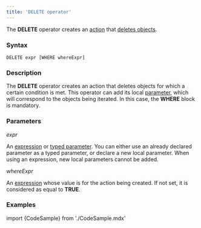 ```yaml
---
title: 'DELETE operator'
---
```


The **DELETE** operator creates an [action](Actions.md) that [deletes objects](Class_change_CHANGECLASS_DELETE.md).

### Syntax

    DELETE expr [WHERE whereExpr]

### Description

The **DELETE** operator creates an action that deletes objects for which a certain condition is met. This operator can add its local [parameter](Actions.md), which will correspond to the objects being iterated. In this case, the **WHERE** block is mandatory. 

### Parameters

*expr*

An [expression](Expression.md) or [typed parameter](IDs.md#paramid-broken). You can either use an already declared parameter as a typed parameter, or declare a new local parameter. When using an expression, new local parameters cannot be added.

*whereExpr*

An [expression](Expression.md) whose value is for the action being created. If not set, it is considered as equal to **TRUE**.

### Examples


import {CodeSample} from './CodeSample.mdx'

<CodeSample url="https://documentation.lsfusion.org/sample?file=ActionSample&block=delete"/>

  
